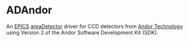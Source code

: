 ADAndor
===========
An <a href="http://www.aps.anl.gov/epics">EPICS</a> 
<a href="http://cars.uchicago.edu/software/epics/areaDetector.html">areaDetector</a> 
driver for CCD detectors from <a href="http://www.andor.com">
Andor Technology</a> using Version 2 of the Andor Software Development Kit (SDK).
